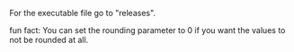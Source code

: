 For the executable file go to "releases".

fun fact:
You can set the rounding parameter to 0 if you want the values to not be rounded at all.
